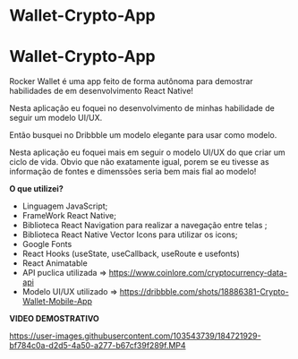 # Wallet-Crypto-App
# Wallet-Crypto-App


Rocker Wallet é uma app feito de forma autônoma para demostrar habilidades de em desenvolvimento React Native! 

Nesta aplicação eu  foquei no desenvolvimento de minhas habilidade de seguir um modelo UI/UX.

Então busquei no Dribbble um modelo elegante para usar como modelo. 

Nesta aplicação eu foquei mais em seguir o modelo UI/UX do que criar um ciclo de vida. Obvio que não exatamente igual, 
porem se eu tivesse as informação de fontes e dimenssões seria bem mais fial ao modelo!



**O que utilizei?**

* Linguagem JavaScript;
* FrameWork React Native;
* Biblioteca React Navigation para realizar a navegação entre telas ;
* Biblioteca React Native Vector Icons para utilizar os icons;
* Google Fonts
* React Hooks (useState, useCallback, useRoute e usefonts)
* React Animatable
* API puclica utilizada => https://www.coinlore.com/cryptocurrency-data-api
* Modelo UI/UX utilizado => https://dribbble.com/shots/18886381-Crypto-Wallet-Mobile-App


**VIDEO DEMOSTRATIVO**




https://user-images.githubusercontent.com/103543739/184721929-bf784c0a-d2d5-4a50-a277-b67cf39f289f.MP4

